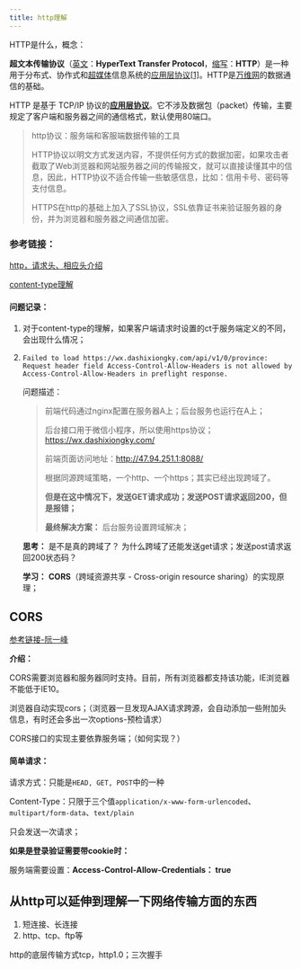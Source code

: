 ```yaml
---
title: http理解
---
```




HTTP是什么，概念：

**超文本传输协议**（[英文](https://zh.wikipedia.org/wiki/%E8%8B%B1%E6%96%87)：**HyperText Transfer Protocol**，[缩写](https://zh.wikipedia.org/wiki/%E7%B8%AE%E5%AF%AB)：**HTTP**）是一种用于分布式、协作式和[超媒体](https://zh.wikipedia.org/w/index.php?title=%E8%B6%85%E5%AA%92%E9%AB%94&action=edit&redlink=1)信息系统的[应用层协议](https://zh.wikipedia.org/wiki/%E5%BA%94%E7%94%A8%E5%B1%82)[[1\]](https://zh.wikipedia.org/wiki/%E8%B6%85%E6%96%87%E6%9C%AC%E4%BC%A0%E8%BE%93%E5%8D%8F%E8%AE%AE#cite_note-ietf2616-1)。HTTP是[万维网](https://zh.wikipedia.org/wiki/%E5%85%A8%E7%90%83%E8%B3%87%E8%A8%8A%E7%B6%B2)的数据通信的基础。

HTTP 是基于 TCP/IP 协议的[**应用层协议**](http://www.ruanyifeng.com/blog/2012/05/internet_protocol_suite_part_i.html)。它不涉及数据包（packet）传输，主要规定了客户端和服务器之间的通信格式，默认使用80端口。

> http协议：服务端和客服端数据传输的工具
>
> HTTP协议以明文方式发送内容，不提供任何方式的数据加密，如果攻击者截取了Web浏览器和网站服务器之间的传输报文，就可以直接读懂其中的信息，因此，HTTP协议不适合传输一些敏感信息，比如：信用卡号、密码等支付信息。
>
> HTTPS在http的基础上加入了SSL协议，SSL依靠证书来验证服务器的身份，并为浏览器和服务器之间通信加密。










### 参考链接：

[http，请求头、相应头介绍](https://www.jianshu.com/p/b5993a20292a)

[content-type理解](https://segmentfault.com/a/1190000003002851)

#### 问题记录：

1. 对于content-type的理解，如果客户端请求时设置的ct于服务端定义的不同，会出现什么情况；

2. ```
   Failed to load https://wx.dashixiongky.com/api/v1/0/province: Request header field Access-Control-Allow-Headers is not allowed by Access-Control-Allow-Headers in preflight response.
   ```

   问题描述：

   > 前端代码通过nginx配置在服务器A上；后台服务也运行在A上；
   >
   > 后台接口用于微信小程序，所以使用https协议；https://wx.dashixiongky.com/
   >
   > 前端页面访问地址：http://47.94.251.1:8088/
   >
   > 根据同源跨域策略，一个http、一个https；其实已经出现跨域了。
   >
   > **但是在这中情况下，发送GET请求成功；发送POST请求返回200，但是报错；**
   >
   > **最终解决方案：** 后台服务设置跨域解决；

   **思考：** 是不是真的跨域了？ 为什么跨域了还能发送get请求；发送post请求返回200状态码？

   **学习：** **CORS**（跨域资源共享 - Cross-origin resource sharing）的实现原理；



## CORS

[参考链接-阮一峰](http://www.ruanyifeng.com/blog/2016/04/cors.html)

**介绍：**

CORS需要浏览器和服务器同时支持。目前，所有浏览器都支持该功能，IE浏览器不能低于IE10。

浏览器自动实现cors；（浏览器一旦发现AJAX请求跨源，会自动添加一些附加头信息，有时还会多出一次options-预检请求）

CORS接口的实现主要依靠服务端；（如何实现？）









#### 简单请求：

请求方式：只能是`HEAD, GET, POST`中的一种

Content-Type：只限于三个值`application/x-www-form-urlencoded`、`multipart/form-data`、`text/plain`

只会发送一次请求；

**如果是登录验证需要带cookie时：**

服务端需要设置：**Access-Control-Allow-Credentials： true**





## 从http可以延伸到理解一下网络传输方面的东西

1. 短连接、长连接
2. http、tcp、ftp等



http的底层传输方式tcp，http1.0；三次握手